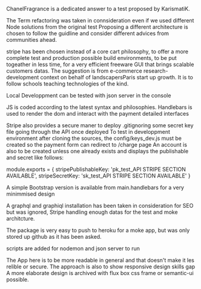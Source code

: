 ChanelFragrance is a dedicated answer to a test proposed by KarismatiK.

The Term refactoring was taken in connsideration even if we used different Node solutions from the original test
Proposing a different architecture is chosen to follow the guidline and consider different advices
from communities ahead.

stripe has been chosen instead of a core cart philosophy, to offer a more complete test and production possible build environments, to be put togeather in less time, for a very efficient freeware GUI that brings scalable customers datas.
The suggestion is from e-commerce research-development context on behalf of landscapersParis start up growth. It is to follow schools teaching technologies of the kind.

Local Developpment can be tested with json server in the console

JS is coded according to the latest syntax and philosophies.
Handlebars is used to render the dom and interact with the payment detailed interfaces

Stripe also provides a secure maner to deploy .gitignoring some secret key file going through the API once deployed
To test in developpment environment after cloning the sources, the config/keys_dev.js must be created so the payment form can redirect to /charge page
An account is also to be created unless one already exists and displays the publishable and secret
like follows:

module.exports = {
	stripePublishableKey: 'pk_test_API STRIPE SECTION AVAILABLE',
	stripeSecretKey: 'sk_test_API STRIPE SECTION AVAILABLE'
}

A simple Bootstrap version is available from main.handlebars for a very minimmised design

A graphql and graphiql installation has been taken in consideration for SEO but was ignored, Stripe handling enough datas for the test and moke architcture.

The package is very easy to push to heroku for a moke app, but was only stored up github as it has been asked.

scripts are added for nodemon and json server to run

The App here is to be more readable in general and that doesn't make it les relible or secure. The approach is also to show responsive design skills gap
A more elaborate design is archived with flux box css frame or semantic-ui possible.
